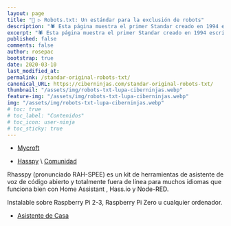 ```yaml
---
layout: page
title: "🤖 ▷ Robots.txt: Un estándar para la exclusión de robots"
description: "🕷 Esta página muestra el primer Standar creado en 1994 escrito por Martijn Koster"
excerpt: "🕷 Esta página muestra el primer Standar creado en 1994 escrito por Martijn Koster"
published: false
comments: false
author: rosepac
bootstrap: true
date: 2020-03-10
last_modified_at: 
permalink: /standar-original-robots-txt/
canonical_URL: https://ciberninjas.com/standar-original-robots-txt/
thumbnail: "/assets/img/robots-txt-lupa-ciberninjas.webp"
feature-img: "/assets/img/robots-txt-lupa-ciberninjas.webp"
img: "/assets/img/robots-txt-lupa-ciberninjas.webp"
# toc: true
# toc_label: "Contenidos"
# toc_icon: user-ninja
# toc_sticky: true
---
```


* [Mycroft](https://mycroft.ai/)

* [Hasspy](https://rhasspy.readthedocs.io/en/latest/) \ [Comunidad](https://community.rhasspy.org/)

Rhasspy (pronunciado RAH-SPEE) es un kit de herramientas de asistente de voz de código abierto y totalmente fuera de línea para muchos idiomas que funciona bien con Home Assistant , Hass.io y Node-RED.

Instalable sobre Raspberry Pi 2-3, Raspberry Pi Zero u cualquier ordenador.

* [Asistente de Casa](https://www.home-assistant.io/)